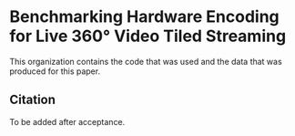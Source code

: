 # Benchmarking Hardware Encoding for Live 360° Video Tiled Streaming

This organization contains the code that was used and the data that was produced for this paper.

<!--[Read the paper](https://espace2.etsmtl.ca/)-->

## Citation

To be added after acceptance.
